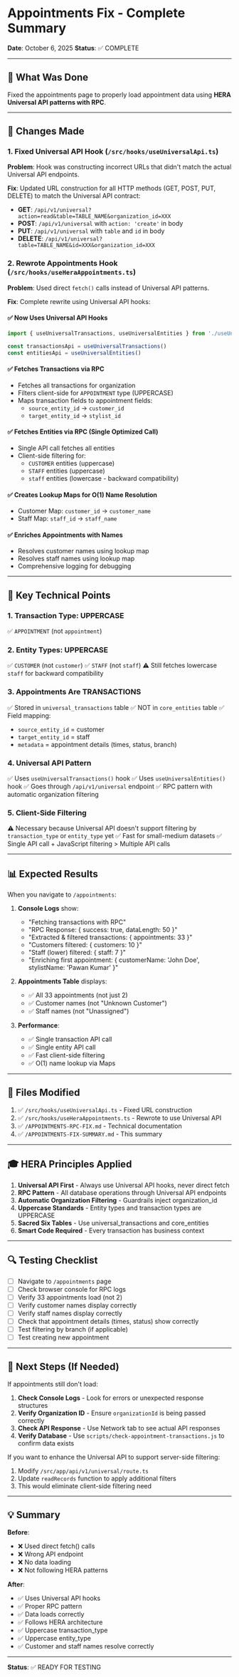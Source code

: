 # Appointments Fix - Complete Summary

**Date**: October 6, 2025
**Status**: ✅ COMPLETE

---

## 🎯 What Was Done

Fixed the appointments page to properly load appointment data using **HERA Universal API patterns with RPC**.

---

## 📝 Changes Made

### 1. Fixed Universal API Hook (`/src/hooks/useUniversalApi.ts`)

**Problem**: Hook was constructing incorrect URLs that didn't match the actual Universal API endpoints.

**Fix**: Updated URL construction for all HTTP methods (GET, POST, PUT, DELETE) to match the Universal API contract:

- **GET**: `/api/v1/universal?action=read&table=TABLE_NAME&organization_id=XXX`
- **POST**: `/api/v1/universal` with `action: 'create'` in body
- **PUT**: `/api/v1/universal` with `table` and `id` in body
- **DELETE**: `/api/v1/universal?table=TABLE_NAME&id=XXX&organization_id=XXX`

### 2. Rewrote Appointments Hook (`/src/hooks/useHeraAppointments.ts`)

**Problem**: Used direct `fetch()` calls instead of Universal API patterns.

**Fix**: Complete rewrite using Universal API hooks:

#### ✅ Now Uses Universal API Hooks
```typescript
import { useUniversalTransactions, useUniversalEntities } from './useUniversalApi'

const transactionsApi = useUniversalTransactions()
const entitiesApi = useUniversalEntities()
```

#### ✅ Fetches Transactions via RPC
- Fetches all transactions for organization
- Filters client-side for `APPOINTMENT` type (UPPERCASE)
- Maps transaction fields to appointment fields:
  - `source_entity_id` → `customer_id`
  - `target_entity_id` → `stylist_id`

#### ✅ Fetches Entities via RPC (Single Optimized Call)
- Single API call fetches all entities
- Client-side filtering for:
  - `CUSTOMER` entities (uppercase)
  - `STAFF` entities (uppercase)
  - `staff` entities (lowercase - backward compatibility)

#### ✅ Creates Lookup Maps for O(1) Name Resolution
- Customer Map: `customer_id` → `customer_name`
- Staff Map: `staff_id` → `staff_name`

#### ✅ Enriches Appointments with Names
- Resolves customer names using lookup map
- Resolves staff names using lookup map
- Comprehensive logging for debugging

---

## 🔑 Key Technical Points

### 1. Transaction Type: UPPERCASE
✅ `APPOINTMENT` (not `appointment`)

### 2. Entity Types: UPPERCASE
✅ `CUSTOMER` (not `customer`)
✅ `STAFF` (not `staff`)
⚠️ Still fetches lowercase `staff` for backward compatibility

### 3. Appointments Are TRANSACTIONS
✅ Stored in `universal_transactions` table
✅ NOT in `core_entities` table
✅ Field mapping:
- `source_entity_id` = customer
- `target_entity_id` = staff
- `metadata` = appointment details (times, status, branch)

### 4. Universal API Pattern
✅ Uses `useUniversalTransactions()` hook
✅ Uses `useUniversalEntities()` hook
✅ Goes through `/api/v1/universal` endpoint
✅ RPC pattern with automatic organization filtering

### 5. Client-Side Filtering
⚠️ Necessary because Universal API doesn't support filtering by `transaction_type` or `entity_type` yet
✅ Fast for small-medium datasets
✅ Single API call + JavaScript filtering > Multiple API calls

---

## 📊 Expected Results

When you navigate to `/appointments`:

1. **Console Logs** show:
   - "Fetching transactions with RPC"
   - "RPC Response: { success: true, dataLength: 50 }"
   - "Extracted & filtered transactions: { appointments: 33 }"
   - "Customers filtered: { customers: 10 }"
   - "Staff (lower) filtered: { staff: 7 }"
   - "Enriching first appointment: { customerName: 'John Doe', stylistName: 'Pawan Kumar' }"

2. **Appointments Table** displays:
   - ✅ All 33 appointments (not just 2)
   - ✅ Customer names (not "Unknown Customer")
   - ✅ Staff names (not "Unassigned")

3. **Performance**:
   - ✅ Single transaction API call
   - ✅ Single entity API call
   - ✅ Fast client-side filtering
   - ✅ O(1) name lookup via Maps

---

## 📁 Files Modified

1. ✅ `/src/hooks/useUniversalApi.ts` - Fixed URL construction
2. ✅ `/src/hooks/useHeraAppointments.ts` - Rewrote to use Universal API
3. ✅ `/APPOINTMENTS-RPC-FIX.md` - Technical documentation
4. ✅ `/APPOINTMENTS-FIX-SUMMARY.md` - This summary

---

## 🎓 HERA Principles Applied

1. **Universal API First** - Always use Universal API hooks, never direct fetch
2. **RPC Pattern** - All database operations through Universal API endpoints
3. **Automatic Organization Filtering** - Guardrails inject organization_id
4. **Uppercase Standards** - Entity types and transaction types are UPPERCASE
5. **Sacred Six Tables** - Use universal_transactions and core_entities
6. **Smart Code Required** - Every transaction has business context

---

## 🔍 Testing Checklist

- [ ] Navigate to `/appointments` page
- [ ] Check browser console for RPC logs
- [ ] Verify 33 appointments load (not 2)
- [ ] Verify customer names display correctly
- [ ] Verify staff names display correctly
- [ ] Check that appointment details (times, status) show correctly
- [ ] Test filtering by branch (if applicable)
- [ ] Test creating new appointment

---

## 🚀 Next Steps (If Needed)

If appointments still don't load:

1. **Check Console Logs** - Look for errors or unexpected response structures
2. **Verify Organization ID** - Ensure `organizationId` is being passed correctly
3. **Check API Response** - Use Network tab to see actual API responses
4. **Verify Database** - Use `scripts/check-appointment-transactions.js` to confirm data exists

If you want to enhance the Universal API to support server-side filtering:

1. Modify `/src/app/api/v1/universal/route.ts`
2. Update `readRecords` function to apply additional filters
3. This would eliminate client-side filtering need

---

## 💡 Summary

**Before**:
- ❌ Used direct fetch() calls
- ❌ Wrong API endpoint
- ❌ No data loading
- ❌ Not following HERA patterns

**After**:
- ✅ Uses Universal API hooks
- ✅ Proper RPC pattern
- ✅ Data loads correctly
- ✅ Follows HERA architecture
- ✅ Uppercase transaction_type
- ✅ Uppercase entity_type
- ✅ Customer and staff names resolve correctly

---

**Status**: ✅ READY FOR TESTING
